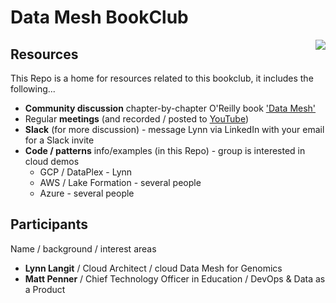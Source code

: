 # Data Mesh BookClub

<img src="https://learning.oreilly.com/library/cover/9781492092384/250w/" align=right>

## Resources

This Repo is a home for resources related to this bookclub, it includes the following...

- **Community discussion** chapter-by-chapter O'Reilly book ['Data Mesh'](https://www.oreilly.com/library/view/data-mesh/9781492092384/)
- Regular **meetings** (and recorded / posted to [YouTube](https://www.youtube.com/playlist?list=PL4Q4HssKcxYunGOPCphuUmilOhIrN-JUq))
- **Slack** (for more discussion) - message Lynn via LinkedIn with your email for a Slack invite
- **Code / patterns** info/examples (in this Repo) - group is interested in cloud demos
    - GCP / DataPlex - Lynn 
    - AWS / Lake Formation - several people
    - Azure - several people

## Participants

Name / background / interest areas
- **Lynn Langit** / Cloud Architect / cloud Data Mesh for Genomics
- **Matt Penner** / Chief Technology Officer in Education / DevOps & Data as a Product
